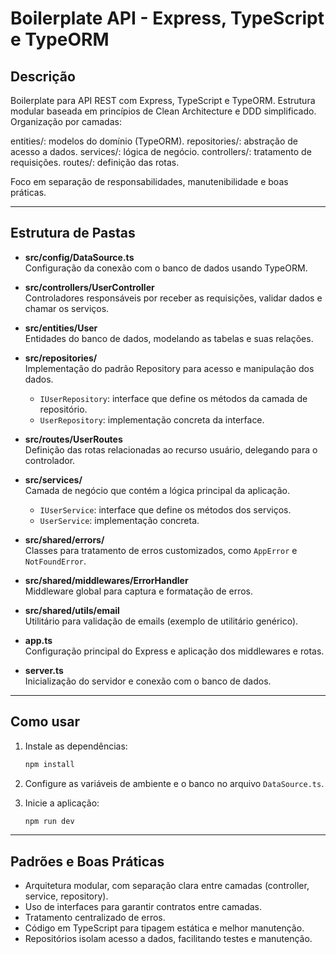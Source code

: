 
# Boilerplate API - Express, TypeScript e TypeORM

## Descrição

Boilerplate para API REST com Express, TypeScript e TypeORM. Estrutura modular baseada em princípios de Clean Architecture e DDD simplificado. 
Organização por camadas:

entities/: modelos do domínio (TypeORM).
repositories/: abstração de acesso a dados.
services/: lógica de negócio.
controllers/: tratamento de requisições.
routes/: definição das rotas.

Foco em separação de responsabilidades, manutenibilidade e boas práticas.

---

## Estrutura de Pastas

- **src/config/DataSource.ts**  
  Configuração da conexão com o banco de dados usando TypeORM.

- **src/controllers/UserController**  
  Controladores responsáveis por receber as requisições, validar dados e chamar os serviços.

- **src/entities/User**  
  Entidades do banco de dados, modelando as tabelas e suas relações.

- **src/repositories/**  
  Implementação do padrão Repository para acesso e manipulação dos dados.  
  - `IUserRepository`: interface que define os métodos da camada de repositório.  
  - `UserRepository`: implementação concreta da interface.

- **src/routes/UserRoutes**  
  Definição das rotas relacionadas ao recurso usuário, delegando para o controlador.

- **src/services/**  
  Camada de negócio que contém a lógica principal da aplicação.  
  - `IUserService`: interface que define os métodos dos serviços.  
  - `UserService`: implementação concreta.

- **src/shared/errors/**  
  Classes para tratamento de erros customizados, como `AppError` e `NotFoundError`.

- **src/shared/middlewares/ErrorHandler**  
  Middleware global para captura e formatação de erros.

- **src/shared/utils/email**  
  Utilitário para validação de emails (exemplo de utilitário genérico).

- **app.ts**  
  Configuração principal do Express e aplicação dos middlewares e rotas.

- **server.ts**  
  Inicialização do servidor e conexão com o banco de dados.

---

## Como usar

1. Instale as dependências:  
   ```bash
   npm install
   ```

2. Configure as variáveis de ambiente e o banco no arquivo `DataSource.ts`.

3. Inicie a aplicação:  
   ```bash
   npm run dev
   ```

---

## Padrões e Boas Práticas

- Arquitetura modular, com separação clara entre camadas (controller, service, repository).
- Uso de interfaces para garantir contratos entre camadas.
- Tratamento centralizado de erros.
- Código em TypeScript para tipagem estática e melhor manutenção.
- Repositórios isolam acesso a dados, facilitando testes e manutenção.
